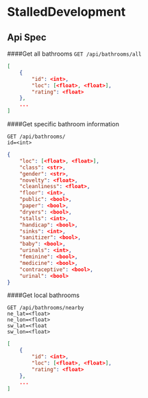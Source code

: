 # StalledDevelopment


## Api Spec
####Get all bathrooms
`GET /api/bathrooms/all`
```json
[
	{
		"id": <int>,
		"loc": [<float>, <float>],
		"rating": <float>
	}, 
	...
]
```

####Get specific bathroom information
```
GET /api/bathrooms/  
id=<int>
```
```json
{
	"loc": [<float>, <float>],
	"class": <str>,
	"gender": <str>,
	"novelty": <float>,
	"cleanliness": <float>,
	"floor": <int>,
	"public": <bool>,
	"paper": <bool>,
	"dryers": <bool>,
	"stalls": <int>,
	"handicap": <bool>,
	"sinks": <int>,
	"sanitizer": <bool>,
	"baby": <bool>,
	"urinals": <int>,
	"feminine": <bool>,
	"medicine": <bool>,
	"contraceptive": <bool>,
	"urinal": <bool>
}
```

####Get local bathrooms
```
GET /api/bathrooms/nearby
ne_lat=<float>
ne_lon=<float>
sw_lat=<float
sw_lon=<float>
```
```json
[
	{
		"id": <int>,
		"loc": [<float>, <float>],
		"rating": <float>
	},
	...
]
```